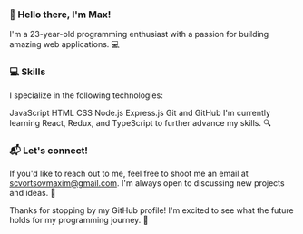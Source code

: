 

### 👋 Hello there, I'm Max!

I'm a 23-year-old programming enthusiast with a passion for building amazing web applications. 💻

### 💻 Skills

I specialize in the following technologies:

JavaScript
HTML
CSS
Node.js
Express.js
Git and GitHub
I'm currently learning React, Redux, and TypeScript to further advance my skills. 🔍

### 📬 Let's connect!

If you'd like to reach out to me, feel free to shoot me an email at scvortsovmaxim@gmail.com. I'm always open to discussing new projects and ideas. 🤝

Thanks for stopping by my GitHub profile! I'm excited to see what the future holds for my programming journey. 🎉

<!--
**pprooxyy/pprooxyy** is a ✨ _special_ ✨ repository because its `README.md` (this file) appears on your GitHub profile.

Here are some ideas to get you started:

- 🔭 I’m currently working on ...
- 🌱 I’m currently learning ...
- 👯 I’m looking to collaborate on ...
- 🤔 I’m looking for help with ...
- 💬 Ask me about ...
- 📫 How to reach me: ...
- 😄 Pronouns: ...
- ⚡ Fun fact: ...
-->
